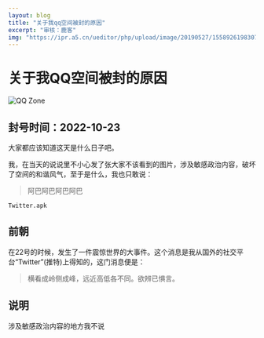 ```yaml
---
layout: blog
title: "关于我qq空间被封的原因"
excerpt: "审核：鹿客"
img: "https://ipr.a5.cn/ueditor/php/upload/image/20190527/1558926198307133.jpg"
---
```


# 关于我QQ空间被封的原因

![QQ Zone](https://ipr.a5.cn/ueditor/php/upload/image/20190527/1558926198307133.jpg)

## 封号时间：2022-10-23

大家都应该知道这天是什么日子吧。

我，在当天的说说里不小心发了张大家不该看到的图片，涉及敏感政治内容，破坏了空间的和谐风气，至于是什么，我也只敢说：

> 阿巴阿巴阿巴阿巴


```
Twitter.apk
```

## 前朝
在22号的时候，发生了一件震惊世界的大事件。这个消息是我从国外的社交平台“Twitter”(推特)上得知的，这门消息便是：

> 横看成岭侧成峰，远近高低各不同。欲辨已惧言。

## 说明
涉及敏感政治内容的地方我不说